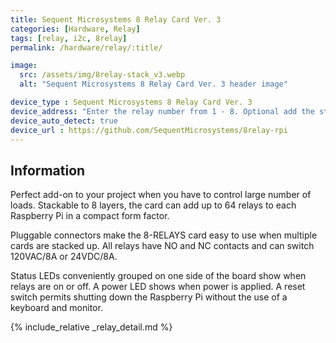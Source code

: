 ```yaml
---
title: Sequent Microsystems 8 Relay Card Ver. 3
categories: [Hardware, Relay]
tags: [relay, i2c, 8relay]
permalink: /hardware/relay/:title/

image:
  src: /assets/img/8relay-stack_v3.webp
  alt: "Sequent Microsystems 8 Relay Card Ver. 3 header image"

device_type : Sequent Microsystems 8 Relay Card Ver. 3
device_address: "Enter the relay number from 1 - 8. Optional add the stack level number. Default 0."
device_auto_detect: true
device_url : https://github.com/SequentMicrosystems/8relay-rpi
---
```


## Information
Perfect add-on to your project when you have to control large number of loads. Stackable to 8 layers, the card can add up to 64 relays to each Raspberry Pi in a compact form factor.

Pluggable connectors make the 8-RELAYS card easy to use when multiple cards are stacked up. All relays have NO and NC contacts and can switch 120VAC/8A or 24VDC/8A.

Status LEDs conveniently grouped on one side of the board show when relays are on or off. A power LED shows when power is applied. A reset switch permits shutting down the Raspberry Pi without the use of a keyboard and monitor.

{% include_relative _relay_detail.md %}